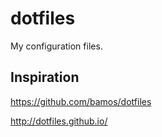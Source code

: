 # dotfiles
My configuration files.

## Inspiration

https://github.com/bamos/dotfiles

http://dotfiles.github.io/
